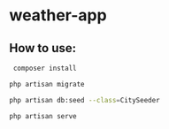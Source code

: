 # weather-app

## How to use:


```bash
 composer install
```
```bash
php artisan migrate
```

```bash
php artisan db:seed --class=CitySeeder
```
```bash
php artisan serve
```


